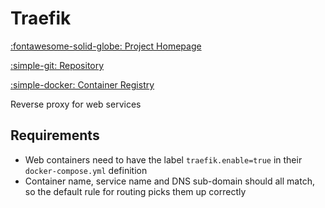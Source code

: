 # Traefik

[:fontawesome-solid-globe: Project Homepage](https://traefik.io/traefik/)

[:simple-git: Repository](https://github.com/traefik)

[:simple-docker: Container Registry](https://hub.docker.com/_/traefik)

Reverse proxy for web services

## Requirements

- Web containers need to have the label `traefik.enable=true` in their `docker-compose.yml` definition
- Container name, service name and DNS sub-domain should all match, so the default rule for routing picks them up correctly